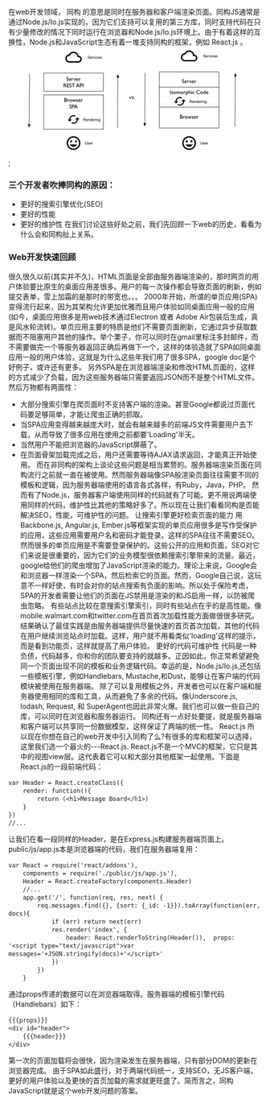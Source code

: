 在web开发领域， 同构 的意思是同时在服务器和客户端渲染页面。同构JS通常是通过Node.js/Io.js实现的，因为它们支持可以复用的第三方库，同时支持代码在只有少量修改的情况下同时运行在浏览器和Node.js/Io.js环境上。由于有着这样的互换性，Node.js和JavaScript生态有着一堆支持同构的框架，例如 React.js 。 
 ![](01.png);
### 三个开发者吹捧同构的原因：
- 更好的搜索引擎优化(SEO)
- 更好的性能
- 更好的维护性
在我们讨论这些好处之前，我们先回顾一下web的历史，看看为什么会和同构扯上关系。
### Web开发快速回顾
很久很久以前(其实并不久)，HTML页面是全部由服务器端渲染的，那时网页的用户体验要比原生的桌面应用差很多。用户的每一次操作都会导致页面的刷新，例如提交表单，雪上加霜的是那时的带宽也。。。
2000年开始，所谓的单页应用(SPA)变得流行起来，因为其架构允许更加优雅而且用户体验如同桌面应用一般的应用(如今，桌面应用很多是用web技术通过Electron 或者 Adobe Air包装后生成，真是风水轮流转)。单页应用主要的特质是他们不需要页面刷新，它通过异步获取数据而不阻塞用户其他的操作。举个栗子，你可以同时在gmail里标注多封邮件，而不需要做完一个等服务器返回正确后再做下一个，这样的体验造就了SPA如同桌面应用一般的用户体验，这就是为什么这些年我们用了很多SPA，google doc是个好例子，或许还有更多。
另外SPA是在浏览器端渲染和修改HTML页面的，这样的方式减少了负载，因为这些服务器端只需要返回JSON而不是整个HTML文件。然后万物都有两面性：
- 大部分搜索引擎在爬页面时不支持客户端的渲染。甚至Google都说过页面代码要足够简单，才能让爬虫正确的抓取。
- 当SPA应用变得越来越庞大时，就会有越来越多的前端JS文件需要用户去下载，从而导致了很多应用在使用之前都要'Loading'半天。
- 当然用户不能把浏览器的JavaScript屏蔽了。
- 在页面骨架加载完成之后，用户还需要等待AJAX请求返回，才能真正开始使用。
而在非同构的架构上谈论这些问题是相当累赘的。服务器端渲染页面在同构流行之前就一直在被使用。然而服务器端像SPA般渲染页面往往需要不同的模板和逻辑，因为服务器端使用的语言各式各样，有Ruby，Java，PHP。
然而有了Node.js，服务器客户端使用同样的代码就有了可能。更不用说两端使用同样的代码，维护性比其他的策略好多了。所以现在让我们看看同构是否能解决SEO，性能，可维护性的问题。
让搜索引擎更好检索页面的能力
用Backbone.js, Angular.js, Ember.js等框架实现的单页应用很多是写作受保护的应用，这些应用需要用户名和密码才能登录。这样的SPA往往不需要SEO。
然而很多的单页应用是不需要登录保护的。这些公开的应用和页面，SEO对它们来说是很重要的，因为它们的业务模型很依赖搜索引擎带来的流量。最近，google给他们的爬虫增加了JavaScript渲染的能力。理论上来说，Google会和浏览器一样渲染一个SPA，然后检索它的页面。然而，Google自己说，这玩意不一样好使，有时会对你的站点搜索有负面的影响。所以处于保险考虑，SPA的开发者需要让他们的页面在JS禁用是渲染的和JS启用一样，以防被爬虫忽略。
有些站点比较在意搜索引擎索引，同时有些站点在乎的是高性能。像mobile.walmart.com和twitter.com在首页首次加载性能方面做很很多研究。结果确认了最佳实践是由服务器端提供尽量快速的首页首次加载，其他的代码在用户继续浏览站点时加载。这样，用户就不用看类似'loading'这样的提示，而是看到功能页，这样就提高了用户体验。
更好的代码可维护性
代码是一种负债，代码越多，你和你的团队要支持的就越多。正因如此，你正常希望避免同一个页面出现不同的模板和业务逻辑代码。幸运的是，Node.js/Io.js,还包括一些模板引擎，例如Handlebars, Mustache,和Dust，能够让在客户端的代码模块被使用在服务器端。
除了可以复用模板之外，开发者也可以在客户端和服务器使用相同的库和工具，从而避免了多余的代码。像Underscore.js, lodash, Request, 和 SuperAgent也因此非常火爆。我们也可以做一些自己的库，可以同时在浏览器和服务器运行。
同构还有一点好处要提，就是服务器端和客户端可以共享同一份数据模型，这样保证了两端的统一性。
React.js
所以现在你想在自己的web开发中引入同构了么?有很多的库和框架可以选择，这里我们选一个最火的---React.js.
React.js不是一个MVC的框架，它只是其中的视图view层。这代表着它可以和大部分其他框架一起使用。下面是React.js的一段前端代码：
``` 
var Header = React.createClass({  
    render: function(){
        return (<h1>Message Board</h1>)
    }
})
//...
```
让我们在看一段同样的Header，是在Express.js构建服务器端页面上。public/js/app.js本是浏览器端的代码，我们在服务器端复用：
```
var React = require('react/addons'),  
    components = require('./public/js/app.js'),
    Header = React.createFactory(components.Header)
    //...
    app.get('/', function(req, res, next) {
        req.messages.find({}, {sort: {_id: -1}}).toArray(function(err, docs){
            if (err) return next(err)
            res.render('index', {
                header: React.renderToString(Header()),  props: '<script type="text/javascript">var messages='+JSON.stringify(docs)+'</script>'
            })   
        })
    }
 ```   
通过props传递的数据可以在浏览器端取得。服务器端的模板引擎代码（Handlebars）如下：
```
{{{props}}}
<div id="header">  
    {{{header}}}
</div>  
```
第一次的页面加载将会很快，因为渲染发生在服务器端，只有部分DOM的更新在浏览器完成。
由于SPA如此盛行，对于两端代码统一，支持SEO，无JS客户端，更好的用户体验以及更快的首页加载的需求就更旺盛了。简而言之，同构JavaScript就是这个web开发问题的答案。